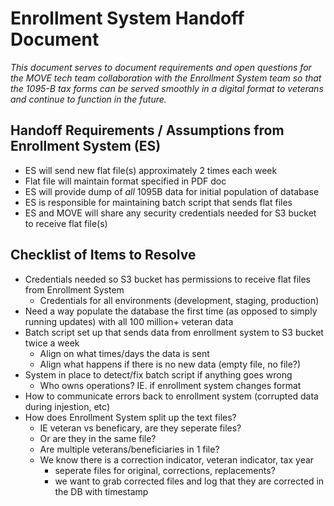 
# Enrollment System Handoff Document

*This document serves to document requirements and open questions for the MOVE tech team collaboration with the Enrollment System team so that the 1095-B tax forms can be served smoothly in a digital format to veterans and continue to function in the future.* 

## Handoff Requirements / Assumptions from Enrollment System (ES)

* ES will send new flat file(s) approximately 2 times each week
* Flat file will maintain format specified in PDF doc 
* ES will provide dump of *all* 1095B data for initial population of database
* ES is responsible for maintaining batch script that sends flat files
* ES and MOVE will share any security credentials needed for S3 bucket to receive flat file(s)

## Checklist of Items to Resolve

* Credentials needed so S3 bucket has permissions to receive flat files from Enrollment System
    * Credentials for all environments (development, staging, production)
* Need a way populate the database the first time (as opposed to simply running updates) with all 100 million+ veteran data
* Batch script set up that sends data from enrollment system to S3 bucket twice a week
    * Align on what times/days the data is sent
    * Align what happens if there is no new data (empty file, no file?)
* System in place to detect/fix batch script if anything goes wrong 
    * Who owns operations? IE. if enrollment system changes format 
* How to communicate errors back to enrollment system (corrupted data during injestion, etc)
* How does Enrollment System split up the text files? 
	* IE veteran vs beneficary, are they seperate files?
	* Or are they in the same file? 
	* Are multiple veterans/beneficiaries in 1 file? 
	* We know there is a correction indicator, veteran indicator, tax year
		* seperate files for original, corrections, replacements? 
		* we want to grab corrected files and log that they are corrected in the DB with timestamp 

	
